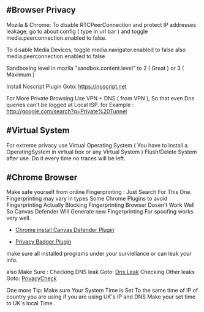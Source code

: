 #Browser Privacy
-------------------
Mozila & Chrome: 
To disable RTCPeerConnection and protect IP addresses leakage, go to 
about:config ( type in url bar )
and toggle 
media.peerconnection.enabled to false.

To disable Media Devices, toggle 
media.navigator.enabled to false
also
media.peerconnection.enabled to false

Sandboxing level in mozila "sandbox.content.level" to 2 ( Great ) or 3 ( Maximum )

Install Noscript Plugin Goto: https://noscript.net

For More Private Browsing Use VPN + DNS ( from VPN ), So that even Dns queries can't be logged at Local ISP.
for Example : http://google.com/search?q=Private%20Tunnel


#Virtual System
-------------------
For extreme privacy use Virtual Operating System ( You have to install a OperatingSystem in virtual box or any Virtual System )
Flush/Delete System after use. Do it every time no traces will be left.


#Chrome Browser
-------------------
Make safe yourself from online Fingerprinting : Just Search For This One. Fingerprinting may vary in types
Some Chrome Plugins to avoid Fingerprinting Actually Blocking Fingerprinting Browser Dosen't Work Well So Canvas Defender Will Generate new Fingerprinting For spoofing works very well.

* [Chrome install Canvas Defender Plugin](https://chrome.google.com/webstore/detail/canvas-defender/obdbgnebcljmgkoljcdddaopadkifnpm?hl=en)

* [Privacy Badger Plugin](https://chrome.google.com/webstore/detail/privacy-badger/pkehgijcmpdhfbdbbnkijodmdjhbjlgp)

make sure all installed programs under your surviellance or can leak your info.

also Make Sure :
Checking DNS leak Goto: [Dns Leak](https://www.dnsleaktest.com)
Checking Other leaks Goto: [PrivacyCheck](http://roothaxor.in/Privacy/)

One more Tip: Make sure Your System Time is Set To the same time of IP of country you are using 
if you are using UK's IP and DNS Make your set time to UK's local Time.
